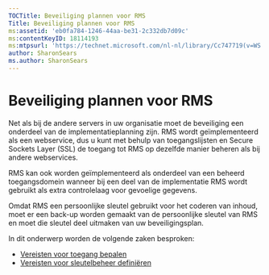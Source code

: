 ```yaml
---
TOCTitle: Beveiliging plannen voor RMS
Title: Beveiliging plannen voor RMS
ms:assetid: 'eb0fa784-1246-44aa-be31-2c332db7d09c'
ms:contentKeyID: 18114193
ms:mtpsurl: 'https://technet.microsoft.com/nl-nl/library/Cc747719(v=WS.10)'
author: SharonSears
ms.author: SharonSears
---
```


Beveiliging plannen voor RMS
============================

Net als bij de andere servers in uw organisatie moet de beveiliging een onderdeel van de implementatieplanning zijn. RMS wordt geïmplementeerd als een webservice, dus u kunt met behulp van toegangslijsten en Secure Sockets Layer (SSL) de toegang tot RMS op dezelfde manier beheren als bij andere webservices.

RMS kan ook worden geïmplementeerd als onderdeel van een beheerd toegangsdomein wanneer bij een deel van de implementatie RMS wordt gebruikt als extra controlelaag voor gevoelige gegevens.

Omdat RMS een persoonlijke sleutel gebruikt voor het coderen van inhoud, moet er een back-up worden gemaakt van de persoonlijke sleutel van RMS en moet die sleutel deel uitmaken van uw beveiligingsplan.

In dit onderwerp worden de volgende zaken besproken:

-   [Vereisten voor toegang bepalen](https://technet.microsoft.com/eb2ce9a5-0430-4811-bd40-4a94a84426a8)
-   [Vereisten voor sleutelbeheer definiëren](https://technet.microsoft.com/f0e08fb8-bf5e-4278-a09f-daa57696e786)
